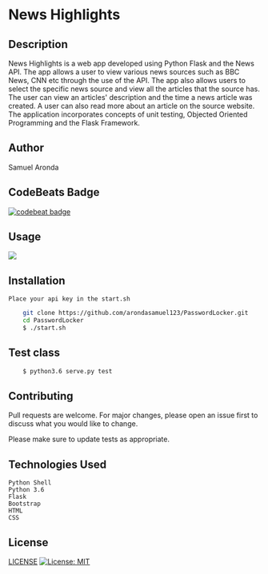 # News Highlights

## Description

News Highlights  is a web app developed using Python Flask and the News API. The app allows a user to view various news sources such as BBC News, CNN etc through the use of the API. The app also allows users to select the specific news source and view all the articles that the source has. The user can view an articles' description and the time a news article was created. A user can also read more about an article on the source website. The application incorporates concepts of unit testing, Objected Oriented Programming and the Flask Framework. 

## Author

Samuel Aronda


## CodeBeats Badge

[![codebeat badge](https://codebeat.co/badges/0457828b-52fa-4b7a-abbe-bdb79a4189f7)](https://codebeat.co/projects/github-com-arondasamuel123-newshighlight-master)

## Usage
![](static/images/filename%20screenshotone.png)

## Installation
    Place your api key in the start.sh
```bash
    git clone https://github.com/arondasamuel123/PasswordLocker.git
    cd PasswordLocker
    $ ./start.sh
```
## Test class

```bash
    $ python3.6 serve.py test
```

## Contributing

Pull requests are welcome. For major changes, please open an issue first to discuss what you would like to change.

Please make sure to update tests as appropriate.

## Technologies Used
    Python Shell
    Python 3.6
    Flask 
    Bootstrap
    HTML
    CSS



## License
[LICENSE](LICENSE)
[![License: MIT](https://img.shields.io/badge/License-MIT-yellow.svg)](https://opensource.org/licenses/MIT)



